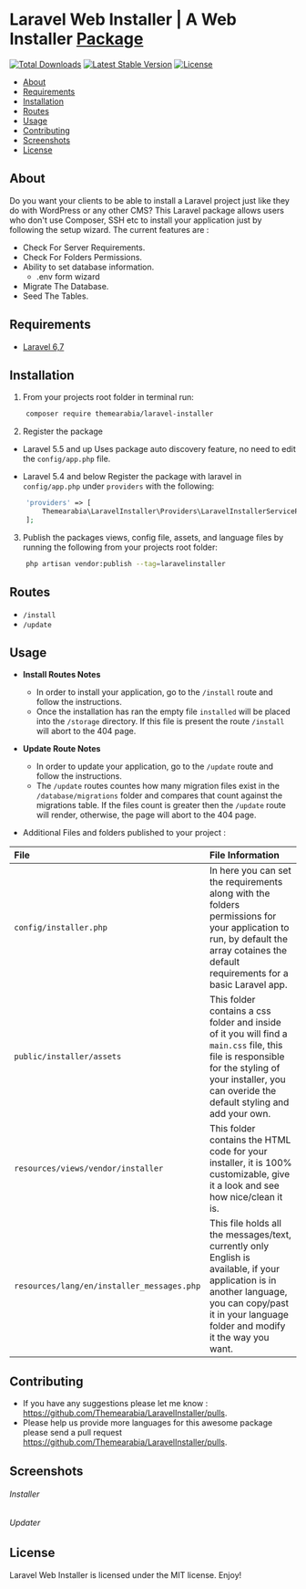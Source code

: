 # Laravel Web Installer | A Web Installer [Package](https://packagist.org/packages/themearabia/laravel-installer)

[![Total Downloads](https://poser.pugx.org/themearabia/laravel-installer/d/total.svg)](https://packagist.org/packages/themearabia/laravel-installer)
[![Latest Stable Version](https://poser.pugx.org/themearabia/laravel-installer/v/stable.svg)](https://packagist.org/packages/themearabia/laravel-installer)
[![License](https://poser.pugx.org/themearabia/laravel-installer/license.svg)](https://packagist.org/packages/themearabia/laravel-installer)

- [About](#about)
- [Requirements](#requirements)
- [Installation](#installation)
- [Routes](#routes)
- [Usage](#usage)
- [Contributing](#contributing)
- [Screenshots](#screenshots)
- [License](#license)

## About

Do you want your clients to be able to install a Laravel project just like they do with WordPress or any other CMS?
This Laravel package allows users who don't use Composer, SSH etc to install your application just by following the setup wizard.
The current features are :

- Check For Server Requirements.
- Check For Folders Permissions.
- Ability to set database information.
	- .env form wizard
- Migrate The Database.
- Seed The Tables.

## Requirements

* [Laravel 6,7](https://laravel.com/docs/installation)

## Installation

1. From your projects root folder in terminal run:

```bash
    composer require themearabia/laravel-installer
```

2. Register the package

* Laravel 5.5 and up
Uses package auto discovery feature, no need to edit the `config/app.php` file.

* Laravel 5.4 and below
Register the package with laravel in `config/app.php` under `providers` with the following:

```php
	'providers' => [
	    Themearabia\LaravelInstaller\Providers\LaravelInstallerServiceProvider::class,
	];
```

3. Publish the packages views, config file, assets, and language files by running the following from your projects root folder:

```bash
    php artisan vendor:publish --tag=laravelinstaller
```

## Routes

* `/install`
* `/update`

## Usage

* **Install Routes Notes**
	* In order to install your application, go to the `/install` route and follow the instructions.
	* Once the installation has ran the empty file `installed` will be placed into the `/storage` directory. If this file is present the route `/install` will abort to the 404 page.

* **Update Route Notes**
	* In order to update your application, go to the `/update` route and follow the instructions.
	* The `/update` routes countes how many migration files exist in the `/database/migrations` folder and compares that count against the migrations table. If the files count is greater then the `/update` route will render, otherwise, the page will abort to the 404 page.

* Additional Files and folders published to your project :

|File|File Information|
|:------------|:------------|
|`config/installer.php`|In here you can set the requirements along with the folders permissions for your application to run, by default the array cotaines the default requirements for a basic Laravel app.|
|`public/installer/assets`|This folder contains a css folder and inside of it you will find a `main.css` file, this file is responsible for the styling of your installer, you can overide the default styling and add your own.|
|`resources/views/vendor/installer`|This folder contains the HTML code for your installer, it is 100% customizable, give it a look and see how nice/clean it is.|
|`resources/lang/en/installer_messages.php`|This file holds all the messages/text, currently only English is available, if your application is in another language, you can copy/past it in your language folder and modify it the way you want.|

## Contributing

* If you have any suggestions please let me know : https://github.com/Themearabia/LaravelInstaller/pulls.
* Please help us provide more languages for this awesome package please send a pull request https://github.com/Themearabia/LaravelInstaller/pulls.


## Screenshots

###### Installer

###### Updater


## License

Laravel Web Installer is licensed under the MIT license. Enjoy!
